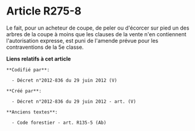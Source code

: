 # Article R275-8

Le fait, pour un acheteur de coupe, de peler ou d'écorcer sur pied un des arbres de la coupe à moins que les clauses de la
vente n'en contiennent l'autorisation expresse, est puni de l'amende prévue pour les contraventions de la 5e classe.

**Liens relatifs à cet article**

	**Codifié par**:

	  - Décret n°2012-836 du 29 juin 2012 (V)

	**Créé par**:

	  - Décret n°2012-836 du 29 juin 2012 - art. (V)

	**Anciens textes**:

	  - Code forestier - art. R135-5 (Ab)

